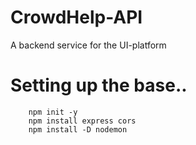 # CrowdHelp-API

A backend service for the UI-platform

# Setting up the base..

```
    npm init -y
    npm install express cors
    npm install -D nodemon
```
